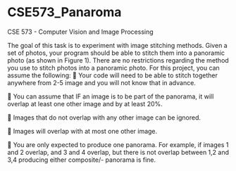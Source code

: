 # CSE573_Panaroma
CSE 573 - Computer Vision and Image Processing




The goal of this task is to experiment with image stitching methods. Given a set of photos, your
program should be able to stitch them into a panoramic photo (as shown in Figure 1). There are
no restrictions regarding the method you use to stitch photos into a panoramic photo.
For this project, you can assume the following:
 Your code will need to be able to stitch together anywhere from 2-5 image and you will not
know that in advance.

 You can assume that IF an image is to be part of the panorama, it will overlap at least one
other image and by at least 20%.

 Images that do not overlap with any other image can be ignored.

 Images will overlap with at most one other image.

 You are only expected to produce one panorama. For example, if images 1 and 2 overlap, and
3 and 4 overlap, but there is not overlap between 1,2 and 3,4 producing either composite/-
panorama is fine.
